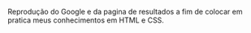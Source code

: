 Reprodução do Google e da pagina de resultados a fim de colocar em pratica meus conhecimentos em HTML e CSS. 